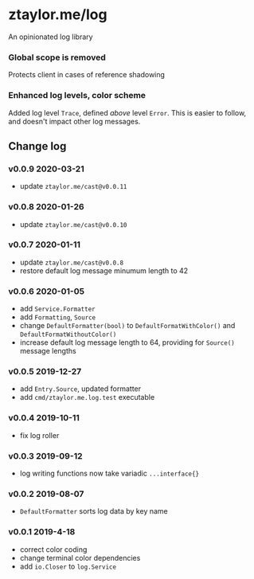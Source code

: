 # ztaylor.me/log

An opinionated log library

### Global scope is removed

Protects client in cases of reference shadowing

### Enhanced log levels, color scheme

Added log level `Trace`, defined *above* level `Error`. This is easier to follow, and doesn't impact other log messages.

## Change log

### v0.0.9 2020-03-21
- update `ztaylor.me/cast@v0.0.11`

### v0.0.8 2020-01-26
- update `ztaylor.me/cast@v0.0.10`

### v0.0.7 2020-01-11
- update `ztaylor.me/cast@v0.0.8`
- restore default log message minumum length to 42

### v0.0.6 2020-01-05
- add `Service.Formatter`
- add `Formatting`, `Source`
- change `DefaultFormatter(bool)` to `DefaultFormatWithColor()` and `DefaultFormatWithoutColor()`
- increase default log message length to 64, providing for `Source()` message lengths

### v0.0.5 2019-12-27
- add `Entry.Source`, updated formatter
- add `cmd/ztaylor.me.log.test` executable

### v0.0.4 2019-10-11
- fix log roller

### v0.0.3 2019-09-12
- log writing functions now take variadic `...interface{}`

### v0.0.2 2019-08-07
- `DefaultFormatter` sorts log data by key name

### v0.0.1 2019-4-18
- correct color coding
- change terminal color dependencies
- add `io.Closer` to `log.Service`
